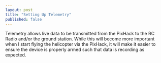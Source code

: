 ```yaml
---
layout: post
title: "Setting Up Telemetry"
published: false
---
```


Telemetry allows live data to be transmitted from the PixHack to the RC Radio and/or the ground station. While this will become more important when I start flying the helicopter via the PixHack, it will make it easier to ensure the device is properly armed such that data is recording as expected.